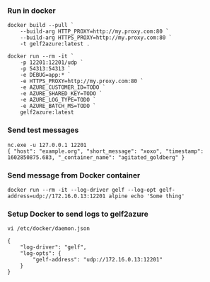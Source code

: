 ### Run in docker

```
docker build --pull `
    --build-arg HTTP_PROXY=http://my.proxy.com:80 `
    --build-arg HTTPS_PROXY=http://my.proxy.com:80 `
    -t gelf2azure:latest .

docker run --rm -it `
    -p 12201:12201/udp `
    -p 54313:54313 `
    -e DEBUG=app:* `
    -e HTTPS_PROXY=http://my.proxy.com:80 `
    -e AZURE_CUSTOMER_ID=TODO `
    -e AZURE_SHARED_KEY=TODO `
    -e AZURE_LOG_TYPE=TODO `
    -e AZURE_BATCH_MS=TODO `
    gelf2azure:latest
```

### Send test messages

```
nc.exe -u 127.0.0.1 12201
{ "host": "example.org", "short_message": "xoxo", "timestamp": 1602850875.683, "_container_name": "agitated_goldberg" }
```

### Send message from Docker container

```
docker run --rm -it --log-driver gelf --log-opt gelf-address=udp://172.16.0.13:12201 alpine echo 'Some thing'
```

### Setup Docker to send logs to gelf2azure

```
vi /etc/docker/daemon.json

{
    "log-driver": "gelf",
    "log-opts": {
        "gelf-address": "udp://172.16.0.13:12201"
    }
}
```
